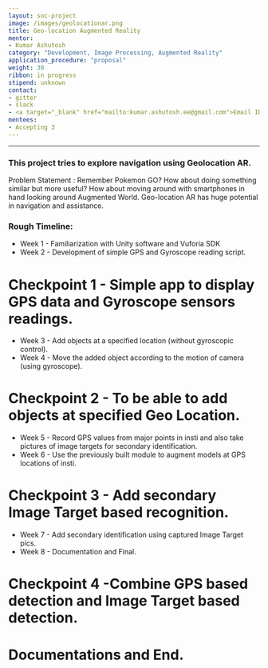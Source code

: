 ```yaml
---
layout: soc-project
image: /images/geolocationar.png
title: Geo-location Augmented Reality
mentor:
- Kumar Ashutosh
category: "Development, Image Processing, Augmented Reality"
application_procedure: "proposal"
weight: 30
ribbon: in progress
stipend: unknown
contact:
- gitter
- slack
- <a target="_blank" href="mailto:kumar.ashutosh.ee@gmail.com">Email ID</a> - kumar.ashutosh.ee@gmail.com
mentees:
- Accepting 3 
---
```


---
###  This project tries to explore navigation using Geolocation AR. 

<!--break-->

Problem Statement : Remember Pokemon GO? How about doing something similar but more useful? How about moving around with smartphones in hand looking around Augmented World. Geo-location AR has huge potential in navigation and assistance.

<!--break-->
### Rough Timeline: 

* Week 1 - Familiarization with Unity software and Vuforia SDK
* Week 2 - Development of simple GPS and Gyroscope reading script.

# Checkpoint 1 - Simple app to display GPS data and Gyroscope sensors readings.

* Week 3 - Add objects at a specified location (without gyroscopic control).
* Week 4 -  Move the added object according to the motion of camera (using gyroscope).

# Checkpoint 2 - To be able to add objects at specified Geo Location.

* Week 5 - Record GPS values from major points in insti and also take pictures of image targets for secondary identification.
* Week 6 - Use the previously built module to augment models at GPS locations of insti.

# Checkpoint 3 - Add secondary Image Target based recognition.

* Week 7 - Add secondary identification using captured Image Target pics.
* Week 8 - Documentation and Final.

# Checkpoint 4 -Combine GPS based detection and Image Target based detection. 
# Documentations and End.



